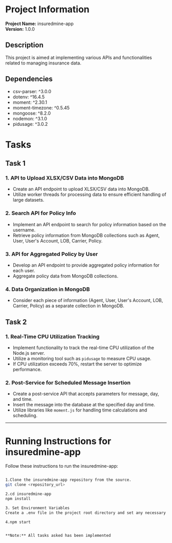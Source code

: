 # Project Information

**Project Name:** insuredmine-app  
**Version:** 1.0.0  

## Description
This project is aimed at implementing various APIs and functionalities related to managing insurance data.

## Dependencies
- csv-parser: ^3.0.0
- dotenv: ^16.4.5
- moment: ^2.30.1
- moment-timezone: ^0.5.45
- mongoose: ^8.2.0
- nodemon: ^3.1.0
- pidusage: ^3.0.2

# Tasks

## Task 1

### 1. API to Upload XLSX/CSV Data into MongoDB
- Create an API endpoint to upload XLSX/CSV data into MongoDB.
- Utilize worker threads for processing data to ensure efficient handling of large datasets.

### 2. Search API for Policy Info
- Implement an API endpoint to search for policy information based on the username.
- Retrieve policy information from MongoDB collections such as Agent, User, User's Account, LOB, Carrier, Policy.

### 3. API for Aggregated Policy by User
- Develop an API endpoint to provide aggregated policy information for each user.
- Aggregate policy data from MongoDB collections.

### 4. Data Organization in MongoDB
- Consider each piece of information (Agent, User, User's Account, LOB, Carrier, Policy) as a separate collection in MongoDB.

## Task 2

### 1. Real-Time CPU Utilization Tracking
- Implement functionality to track the real-time CPU utilization of the Node.js server.
- Utilize a monitoring tool such as `pidusage` to measure CPU usage.
- If CPU utilization exceeds 70%, restart the server to optimize performance.

### 2. Post-Service for Scheduled Message Insertion
- Create a post-service API that accepts parameters for message, day, and time.
- Insert the message into the database at the specified day and time.
- Utilize libraries like `moment.js` for handling time calculations and scheduling.

---

# Running Instructions for insuredmine-app

Follow these instructions to run the insuredmine-app:

```bash

1.Clone the insuredmine-app repository from the source.
git clone <repository_url>

2.cd insuredmine-app
npm install

3. Set Environment Variables
Create a .env file in the project root directory and set any necessary environment variables.

4.npm start


**Note:** All tasks asked has been implemented
